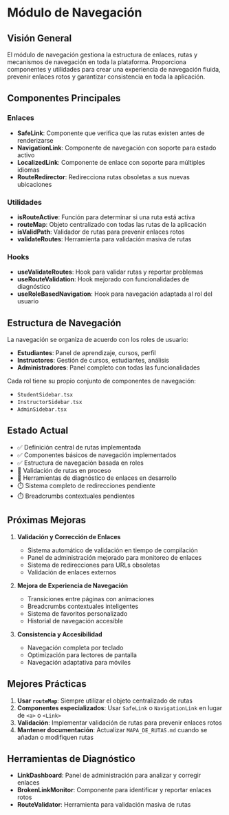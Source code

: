 
# Módulo de Navegación

## Visión General

El módulo de navegación gestiona la estructura de enlaces, rutas y mecanismos de navegación en toda la plataforma. Proporciona componentes y utilidades para crear una experiencia de navegación fluida, prevenir enlaces rotos y garantizar consistencia en toda la aplicación.

## Componentes Principales

### Enlaces

- **SafeLink**: Componente que verifica que las rutas existen antes de renderizarse
- **NavigationLink**: Componente de navegación con soporte para estado activo
- **LocalizedLink**: Componente de enlace con soporte para múltiples idiomas
- **RouteRedirector**: Redirecciona rutas obsoletas a sus nuevas ubicaciones

### Utilidades

- **isRouteActive**: Función para determinar si una ruta está activa
- **routeMap**: Objeto centralizado con todas las rutas de la aplicación
- **isValidPath**: Validador de rutas para prevenir enlaces rotos
- **validateRoutes**: Herramienta para validación masiva de rutas

### Hooks

- **useValidateRoutes**: Hook para validar rutas y reportar problemas
- **useRouteValidation**: Hook mejorado con funcionalidades de diagnóstico
- **useRoleBasedNavigation**: Hook para navegación adaptada al rol del usuario

## Estructura de Navegación

La navegación se organiza de acuerdo con los roles de usuario:

- **Estudiantes**: Panel de aprendizaje, cursos, perfil
- **Instructores**: Gestión de cursos, estudiantes, análisis
- **Administradores**: Panel completo con todas las funcionalidades

Cada rol tiene su propio conjunto de componentes de navegación:
- `StudentSidebar.tsx`
- `InstructorSidebar.tsx`
- `AdminSidebar.tsx`

## Estado Actual

- ✅ Definición central de rutas implementada
- ✅ Componentes básicos de navegación implementados
- ✅ Estructura de navegación basada en roles
- 🚧 Validación de rutas en proceso
- 🚧 Herramientas de diagnóstico de enlaces en desarrollo
- ⏱️ Sistema completo de redirecciones pendiente
- ⏱️ Breadcrumbs contextuales pendientes

## Próximas Mejoras

1. **Validación y Corrección de Enlaces**
   - Sistema automático de validación en tiempo de compilación
   - Panel de administración mejorado para monitoreo de enlaces
   - Sistema de redirecciones para URLs obsoletas
   - Validación de enlaces externos

2. **Mejora de Experiencia de Navegación**
   - Transiciones entre páginas con animaciones
   - Breadcrumbs contextuales inteligentes
   - Sistema de favoritos personalizado
   - Historial de navegación accesible

3. **Consistencia y Accesibilidad**
   - Navegación completa por teclado
   - Optimización para lectores de pantalla
   - Navegación adaptativa para móviles

## Mejores Prácticas

1. **Usar `routeMap`**: Siempre utilizar el objeto centralizado de rutas
2. **Componentes especializados**: Usar `SafeLink` o `NavigationLink` en lugar de `<a>` o `<Link>`
3. **Validación**: Implementar validación de rutas para prevenir enlaces rotos
4. **Mantener documentación**: Actualizar `MAPA_DE_RUTAS.md` cuando se añadan o modifiquen rutas

## Herramientas de Diagnóstico

- **LinkDashboard**: Panel de administración para analizar y corregir enlaces
- **BrokenLinkMonitor**: Componente para identificar y reportar enlaces rotos
- **RouteValidator**: Herramienta para validación masiva de rutas
